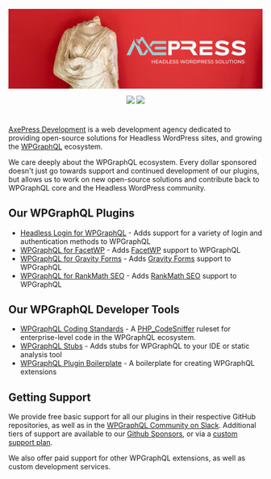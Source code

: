 <a href="https://axepress.dev"><img align="center" src="https://raw.githubusercontent.com/AxeWP/.github/main/profile/assets/axepress-header.png" alt="AxePress Development - Headless WordPress Solutions"></a>
<div align="center">
<a href="https://github.com/sponsors/AxeWP" alt="GitHub Sponsors"><img src="https://img.shields.io/static/v1?label=Sponsor%20Us&message=%E2%9D%A4&logo=GitHub&color=%23fe8e86&style=for-the-badge" /></a> <a href="mailto:support@axepress.dev"><img src="https://img.shields.io/static/v1?label=Get%20Support&message=%E2%9C%89&color=2075b9&style=for-the-badge" /></a><br>
</div>

#

[AxePress Development](https://axepress.dev) is a web development agency dedicated to providing open-source solutions for Headless WordPress sites, and growing the [WPGraphQL](https://wpgraphql.com) ecosystem.

We care deeply about the WPGraphQL ecosystem. Every dollar sponsored doesn't just go towards support and continued development of our plugins, but allows us to work on new open-source solutions and contribute back to WPGraphQL core and the Headless WordPress community.

## Our WPGraphQL Plugins
- [Headless Login for WPGraphQL](https://github.com/axewp/wp-graphql-headless-login) - Adds support for a variety of login and authentication methods to WPGraphQL
- [WPGraphQL for FacetWP](https://github.com/hsimah-services/wp-graphql-facetwp) - Adds [FacetWP](https://facetwp.com/) support to WPGraphQL
- [WPGraphQL for Gravity Forms](https://github.com/axewp/wp-graphql-gravity-forms) - Adds [Gravity Forms](https://www.gravityforms.com/) support to WPGraphQL
- [WPGraphQL for RankMath SEO](https://github.com/axewp/wp-graphql-rank-math) - Adds [RankMath SEO](https://rankmath.com/) support to WPGraphQL

## Our WPGraphQL Developer Tools
- [WPGraphQL Coding Standards](https://github.com/axewp/WPGraphQL-Coding-Standards) - A [PHP_CodeSniffer](https://github.com/squizlabs/PHP_CodeSniffer) ruleset for enterprise-level code in the WPGraphQL ecosystem.
- [WPGraphQL Stubs](https://github.com/axewp/wp-graphql-stubs) - Adds stubs for WPGraphQL to your IDE or static analysis tool
- [WPGraphQL Plugin Boilerplate](https://github.com/axewp/wp-graphql-plugin-boilerplate) - A boilerplate for creating WPGraphQL extensions


## Getting Support 
We provide free basic support for all our plugins in their respective GitHub repositories, as well as in the [WPGraphQL Community on Slack](https://join.slack.com/t/wp-graphql/shared_invite/zt-3vloo60z-PpJV2PFIwEathWDOxCTTLA). Additional tiers of support are available to our [Github Sponsors](https://github.com/sponsors/AxeWP), or via a [custom support plan](https://axepress.dev/services).

We also offer paid support for other WPGraphQL extensions, as well as custom development services.
